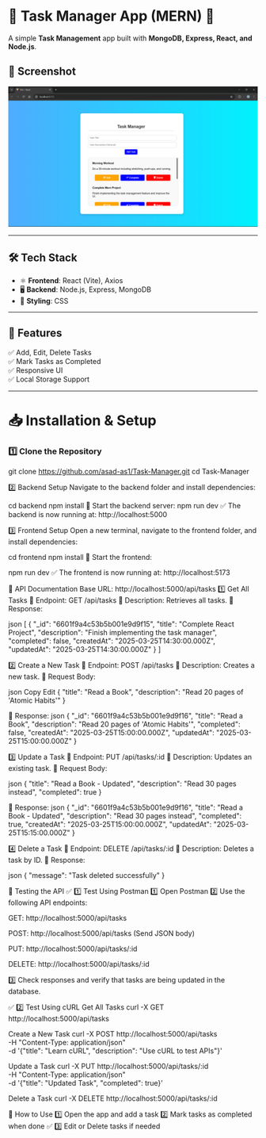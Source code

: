 # 📝 Task Manager App (MERN) 🚀


A simple **Task Management** app built with **MongoDB, Express, React, and Node.js**.

## 📸 Screenshot  
![Task Manager Screenshot](frontend/src/assets/Task.png)

---

## 🛠 Tech Stack  
- ⚛️ **Frontend**: React (Vite), Axios  
- 🖥 **Backend**: Node.js, Express, MongoDB  
- 🎨 **Styling**: CSS  

---

## 🚀 Features  
✅ Add, Edit, Delete Tasks  
✅ Mark Tasks as Completed  
✅ Responsive UI  
✅ Local Storage Support  

---

# 📥 Installation & Setup  

### **1️⃣ Clone the Repository**  
git clone https://github.com/asad-as1/Task-Manager.git
cd Task-Manager


2️⃣ Backend Setup
Navigate to the backend folder and install dependencies:

cd backend
npm install
🔹 Start the backend server:
npm run dev
✅ The backend is now running at:
http://localhost:5000



3️⃣ Frontend Setup
Open a new terminal, navigate to the frontend folder, and install dependencies:

cd frontend
npm install
🔹 Start the frontend:

npm run dev
✅ The frontend is now running at:
http://localhost:5173


📜 API Documentation
Base URL:
http://localhost:5000/api/tasks
1️⃣ Get All Tasks
🔹 Endpoint: GET /api/tasks
🔹 Description: Retrieves all tasks.
🔹 Response:

json
[
  {
    "_id": "6601f9a4c53b5b001e9d9f15",
    "title": "Complete React Project",
    "description": "Finish implementing the task manager",
    "completed": false,
    "createdAt": "2025-03-25T14:30:00.000Z",
    "updatedAt": "2025-03-25T14:30:00.000Z"
  }
]


2️⃣ Create a New Task
🔹 Endpoint: POST /api/tasks
🔹 Description: Creates a new task.
🔹 Request Body:

json
Copy
Edit
{
  "title": "Read a Book",
  "description": "Read 20 pages of 'Atomic Habits'"
}

🔹 Response:
json
{
  "_id": "6601f9a4c53b5b001e9d9f16",
  "title": "Read a Book",
  "description": "Read 20 pages of 'Atomic Habits'",
  "completed": false,
  "createdAt": "2025-03-25T15:00:00.000Z",
  "updatedAt": "2025-03-25T15:00:00.000Z"
}


3️⃣ Update a Task
🔹 Endpoint: PUT /api/tasks/:id
🔹 Description: Updates an existing task.
🔹 Request Body:

json
{
  "title": "Read a Book - Updated",
  "description": "Read 30 pages instead",
  "completed": true
}

🔹 Response:
json
{
  "_id": "6601f9a4c53b5b001e9d9f16",
  "title": "Read a Book - Updated",
  "description": "Read 30 pages instead",
  "completed": true,
  "createdAt": "2025-03-25T15:00:00.000Z",
  "updatedAt": "2025-03-25T15:15:00.000Z"
}


4️⃣ Delete a Task
🔹 Endpoint: DELETE /api/tasks/:id
🔹 Description: Deletes a task by ID.
🔹 Response:

json
{
  "message": "Task deleted successfully"
}


🔎 Testing the API
✅ 1️⃣ Test Using Postman
1️⃣ Open Postman
2️⃣ Use the following API endpoints:

GET: http://localhost:5000/api/tasks

POST: http://localhost:5000/api/tasks (Send JSON body)

PUT: http://localhost:5000/api/tasks/:id

DELETE: http://localhost:5000/api/tasks/:id


3️⃣ Check responses and verify that tasks are being updated in the database.

✅ 2️⃣ Test Using cURL
Get All Tasks
curl -X GET http://localhost:5000/api/tasks

Create a New Task
curl -X POST http://localhost:5000/api/tasks \
     -H "Content-Type: application/json" \
     -d '{"title": "Learn cURL", "description": "Use cURL to test APIs"}'


Update a Task
curl -X PUT http://localhost:5000/api/tasks/:id \
     -H "Content-Type: application/json" \
     -d '{"title": "Updated Task", "completed": true}'


Delete a Task
curl -X DELETE http://localhost:5000/api/tasks/:id


🎯 How to Use
1️⃣ Open the app and add a task
2️⃣ Mark tasks as completed when done ✅
3️⃣ Edit or Delete tasks if needed

